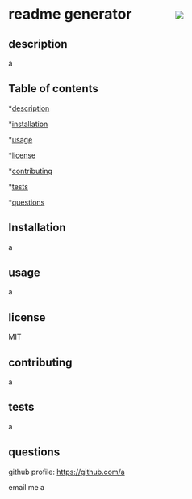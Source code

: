 # readme generator $~~~~~~~~~~~$ <img src = 'https://img.shields.io/badge/license-MIT-red'/> 
 
    
## description

    
a

    
## Table of contents

    
*[description](#description)

    
*[installation](#installation)

    
*[usage](#usage)

    
*[license](#license)

    
*[contributing](#contributing)

    
*[tests](#tests)

    
*[questions](#questions)

    
## Installation

    
a

    
## usage

    
a

    
## license

    
MIT

    
## contributing

    
a

    
## tests

    
a

    
## questions

    
github profile: https://github.com/a

    
email me a